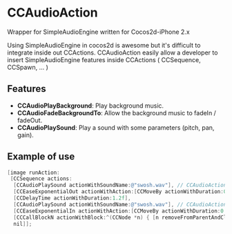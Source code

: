 CCAudioAction
==================

Wrapper for SimpleAudioEngine written for Cocos2d-iPhone 2.x

Using SimpleAudioEngine in cocos2d is awesome but it's difficult to integrate inside out CCActions.
CCAudioAction easily allow a developer to insert SimpleAudioEngine features inside CCActions ( CCSequence, CCSpawn, ... )

Features
---------
- **CCAudioPlayBackground**: Play background music.
- **CCAudioFadeBackgroundTo**: Allow the background music to fadeIn / fadeOut.
- **CCAudioPlaySound**: Play a sound with some parameters (pitch, pan, gain).

Example of use
---------
```objective-c
[image runAction:
 [CCSequence actions:
  [CCAudioPlaySound actionWithSoundName:@"swosh.wav"], // CCAudioAction
  [CCEaseExponentialOut actionWithAction:[CCMoveBy actionWithDuration:0.4f position:ccp(moveHoriz, 0.0f)]],
  [CCDelayTime actionWithDuration:1.2f],
  [CCAudioPlaySound actionWithSoundName:@"swosh.wav"], // CCAudioAction
  [CCEaseExponentialIn actionWithAction:[CCMoveBy actionWithDuration:0.4f position:ccp(moveHoriz, 0.0f)]],
  [CCCallBlockN actionWithBlock:^(CCNode *n) { [n removeFromParentAndCleanup:YES]; }],
  nil]];
```